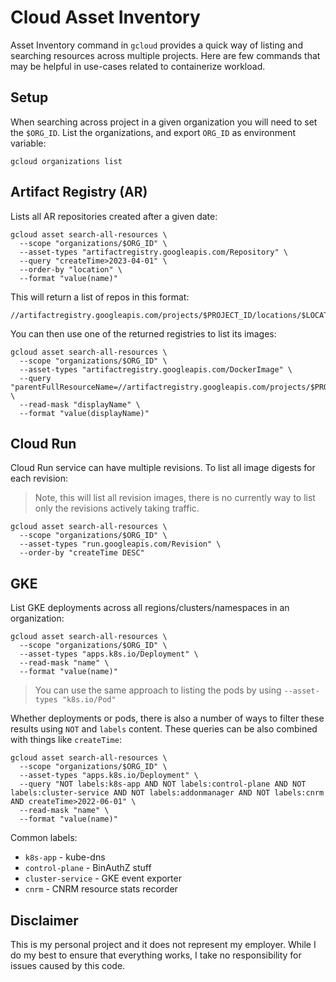 # Cloud Asset Inventory

Asset Inventory command in `gcloud` provides a quick way of listing and searching resources across multiple projects. Here are few commands that may be helpful in use-cases related to containerize workload.

## Setup

When searching across project in a given organization you will need to set the `$ORG_ID`. List the organizations, and export `ORG_ID` as environment variable: 

```shell
gcloud organizations list
```

## Artifact Registry (AR)

Lists all AR repositories created after a given date:

```shell
gcloud asset search-all-resources \
  --scope "organizations/$ORG_ID" \
  --asset-types "artifactregistry.googleapis.com/Repository" \
  --query "createTime>2023-04-01" \
  --order-by "location" \
  --format "value(name)"
```

This will return a list of repos in this format: 

```shell
//artifactregistry.googleapis.com/projects/$PROJECT_ID/locations/$LOCATION/repositories/$REPO
```

You can then use one of the returned registries to list its images:

```shell
gcloud asset search-all-resources \
  --scope "organizations/$ORG_ID" \
  --asset-types "artifactregistry.googleapis.com/DockerImage" \
  --query "parentFullResourceName=//artifactregistry.googleapis.com/projects/$PROJECT_ID/locations/$LOCATION/repositories/$REPO" \
  --read-mask "displayName" \
  --format "value(displayName)"
```
## Cloud Run 

Cloud Run service can have multiple revisions. To list all image digests for each revision:

> Note, this will list all revision images, there is no currently way to list only the revisions actively taking traffic. 

```shell
gcloud asset search-all-resources \
  --scope "organizations/$ORG_ID" \
  --asset-types "run.googleapis.com/Revision" \
  --order-by "createTime DESC"
```

## GKE

List GKE deployments across all regions/clusters/namespaces in an organization: 

```shell
gcloud asset search-all-resources \
  --scope "organizations/$ORG_ID" \
  --asset-types "apps.k8s.io/Deployment" \
  --read-mask "name" \
  --format "value(name)"
```

> You can use the same approach to listing the pods by using `--asset-types "k8s.io/Pod"`

Whether deployments or pods, there is also a number of ways to filter these results using `NOT` and `labels` content. These queries can be also combined with things like `createTime`: 

```shell
gcloud asset search-all-resources \
  --scope "organizations/$ORG_ID" \
  --asset-types "apps.k8s.io/Deployment" \
  --query "NOT labels:k8s-app AND NOT labels:control-plane AND NOT labels:cluster-service AND NOT labels:addonmanager AND NOT labels:cnrm AND createTime>2022-06-01" \
  --read-mask "name" \
  --format "value(name)"
```

Common labels: 

* `k8s-app` - kube-dns
* `control-plane` - BinAuthZ stuff
* `cluster-service` - GKE event exporter
* `cnrm` - CNRM resource stats recorder

## Disclaimer

This is my personal project and it does not represent my employer. While I do my best to ensure that everything works, I take no responsibility for issues caused by this code.